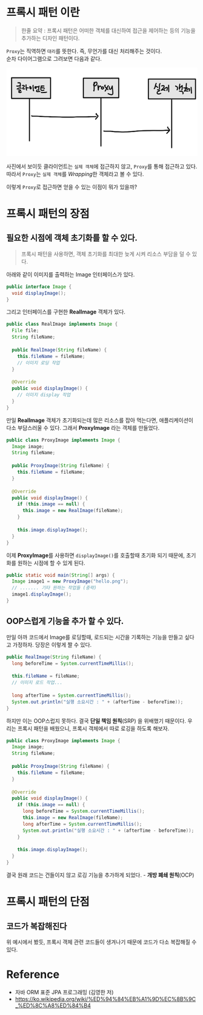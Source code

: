 # 프록시 패턴 이란
> 한줄 요약 : 프록시 패턴은 어떠한 객체를 대신하여 접근을 제어하는 등의 기능을 추가하는 디자인 패턴이다.

`Proxy`는 직역하면 `대리`를 뜻한다. 즉, 무언가를 대신 처리해주는 것이다.  
순차 다이어그램으로 그려보면 다음과 같다.

![](/assets/proxy-seq-diagram.jpeg)

사진에서 보이듯 클라이언트는 `실제 객체`에 접근하지 않고, `Proxy`를 통해 접근하고 있다.
따라서 `Proxy`는 `실제 객체`를 *Wrapping*한 객체라고 볼 수 있다.

이렇게 `Proxy`로 접근하면 얻을 수 있는 이점이 뭐가 있을까?

# 프록시 패턴의 장점
## 필요한 시점에 객체 초기화를 할 수 있다.
> 프록시 패턴을 사용하면, 객체 초기화를 최대한 늦게 시켜 리소스 부담을 덜 수 있다.

아래와 같이 이미지를 출력하는 Image 인터페이스가 있다.
```java
public interface Image {  
  void displayImage();   
}
```

그리고 인터페이스를 구현한 **RealImage** 객체가 있다.
```java
public class RealImage implements Image {  
  File file;
  String fileName;  
  
  public RealImage(String fileName) {  
    this.fileName = fileName;  
    // 이미지 로딩 작업
  }  
  
  @Override  
  public void displayImage() {  
    // 이미지 display 작업
  }  
}
```

만일 **RealImage** 객체가 초기화되는데 많은 리소스를 잡아 먹는다면, 애플리케이션이 다소 부담스러울 수 있다.
그래서 **ProxyImage** 라는 객체를 만들었다.

```java
public class ProxyImage implements Image {  
  Image image;  
  String fileName;  
  
  public ProxyImage(String fileName) {  
    this.fileName = fileName;  
  }  
  
  @Override  
  public void displayImage() {  
    if (this.image == null) {  
      this.image = new RealImage(fileName);  
    }  
  
    this.image.displayImage();  
  }  
}
```

이제 **ProxyImage**를 사용하면 `displayImage()`를 호출할때 초기화 되기 때문에, 초기화를 원하는 시점에 할 수 있게 된다.

```java
public static void main(String[] args) {  
  Image image1 = new ProxyImage("hello.png");  
  // ....... 기타 원하는 작업들 (중략)
  image1.displayImage();  
}
```
##  OOP스럽게 기능을 추가 할 수 있다.
만일 아까 코드에서 Image를 로딩할때, 로드되는 시간을 기록하는 기능을 만들고 싶다고 가정하자.
당장은 이렇게 짤 수 있다.
```java
public RealImage(String fileName) {  
  long beforeTime = System.currentTimeMillis();  
  
  this.fileName = fileName;  
  // 이미지 로드 작업...  
  
  long afterTime = System.currentTimeMillis();  
  System.out.println("실행 소요시간 : " + (afterTime - beforeTime));  
}
```

하지만 이는 OOP스럽지 못하다. 결국 **단일 책임 원칙**(SRP) 을 위배했기 때문이다.
우리는 프록시 패턴을 배웠으니, 프록시 객체에서 따로 로깅을 하도록 해보자.
```java
public class ProxyImage implements Image {  
  Image image;  
  String fileName;  
  
  public ProxyImage(String fileName) {  
    this.fileName = fileName;  
  }  
  
  @Override  
  public void displayImage() {  
    if (this.image == null) {  
      long beforeTime = System.currentTimeMillis();  
      this.image = new RealImage(fileName);  
      long afterTime = System.currentTimeMillis();  
      System.out.println("실행 소요시간 : " + (afterTime - beforeTime));  
    }  
  
    this.image.displayImage();  
  }  
}
```

결국 원래 코드는 건들이지 않고 로깅 기능을 추가하게 되었다. - **개방 폐쇄 원칙**(OCP)
# 프록시 패턴의 단점
## 코드가 복잡해진다
위 예시에서 봤듯, 프록시 객체 관련 코드들이 생겨나기 때문에 코드가 다소 복잡해질 수 있다.
# Reference
- 자바 ORM 표준 JPA 프로그래밍 (김영한 저)
- https://ko.wikipedia.org/wiki/%ED%94%84%EB%A1%9D%EC%8B%9C_%ED%8C%A8%ED%84%B4